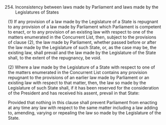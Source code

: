 254. Inconsistency between laws made by Parliament and laws made by the Legislatures of States

(1) If any provision of a law made by the Legislature of a State is repugnant to any provision of a law made by Parliament which Parliament is competent to enact, or to any provision of an existing law with respect to one of the matters enumerated in the Concurrent List, then, subject to the provisions of clause (2), the law made by Parliament, whether passed before or after the law made by the Legislature of such State, or, as the case may be, the existing law, shall prevail and the law made by the Legislature of the State shall, to the extent of the repugnancy, be void.

(2) Where a law made by the Legislature of a State with respect to one of the matters enumerated in the Concurrent List contains any provision repugnant to the provisions of an earlier law made by Parliament or an existing law with respect to that matter, then, the law so made by the Legislature of such State shall, if it has been reserved for the consideration of the President and has received his assent, prevail in that State:

Provided that nothing in this clause shall prevent Parliament from enacting at any time any law with respect to the same matter including a law adding to, amending, varying or repealing the law so made by the Legislature of the State.

